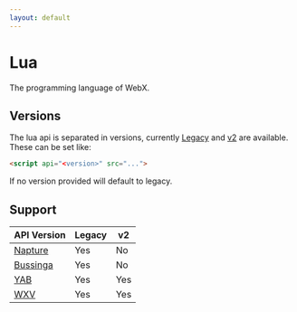 ```yaml
---
layout: default
---
```

# Lua
The programming language of WebX.

## Versions
The lua api is separated in versions, currently [Legacy](legacy/index.md) and [v2](v2/index.md) are available.\
These can be set like:
```html
<script api="<version>" src="...">
```
If no version provided will default to legacy.

## Support

| API Version                         | Legacy | v2  |
| ----------------------------------- | ------ | --- |
| [Napture](../browsers/napture.md)   | Yes    | No  |
| [Bussinga](../browsers/bussinga.md) | Yes    | No  |
| [YAB](../browsers/yab.md)           | Yes    | Yes |
| [WXV](../browsers/wxv.md)           | Yes    | Yes |